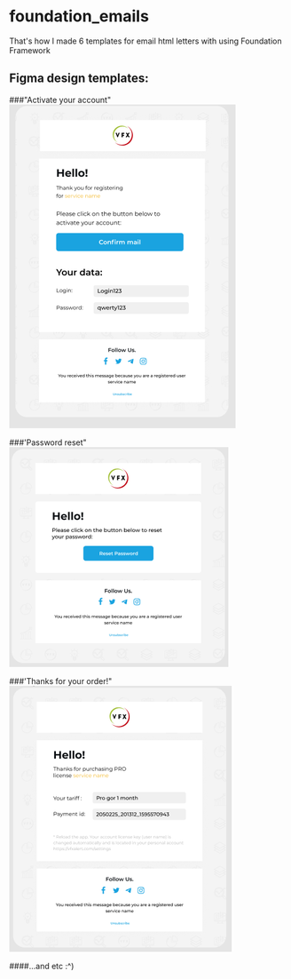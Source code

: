 # foundation_emails
That's how I made 6 templates for email html letters with using Foundation Framework


## Figma design templates: 

###"Activate your account"
<img src="img.png"/>

###'Password reset"
<img src="img_1.png"/>

###'Thanks for your order!"
<img src="img_2.png"/>

####...and etc :^)